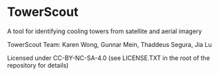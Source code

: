 # TowerScout

A tool for identifying cooling towers from satellite and aerial imagery

TowerScout Team:
Karen Wong, Gunnar Mein, Thaddeus Segura, Jia Lu

Licensed under CC-BY-NC-SA-4.0
(see LICENSE.TXT in the root of the repository for details)


